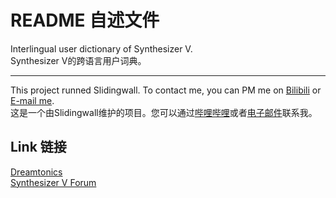# README 自述文件
Interlingual user dictionary of Synthesizer V.  
Synthesizer V的跨语言用户词典。
***
This project runned Slidingwall. To contact me, you can PM me on [Bilibili](https://space.bilibili.com/141232009) or [E-mail me](mailto:slidingwall@outlook.com).   
这是一个由Slidingwall维护的项目。您可以通过[哔哩哔哩](https://space.bilibili.com/141232009)或者[电子邮件](mailto:slidingwall@outlook.com)联系我。
## Link 链接
[Dreamtonics](https://dreamtonics.com/)  
[Synthesizer V Forum](https://forum.synthesizerv.com/)  
